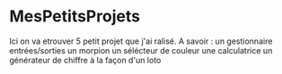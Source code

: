 # MesPetitsProjets
Ici on va etrouver 5 petit projet que j'ai ralisé.
A savoir : 
  un gestionnaire entrées/sorties
  un morpion
  un sélécteur de couleur
  une calculatrice
  un générateur de chiffre à la façon d'un loto

